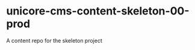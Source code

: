 unicore-cms-content-skeleton-00-prod
=====================================

A content repo for the skeleton project
